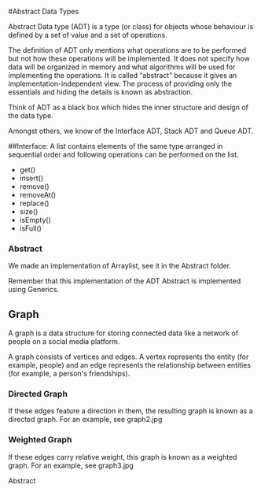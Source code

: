 #Abstract Data Types

Abstract Data type (ADT) is a type (or class) for objects whose behaviour is defined by a set of value and a set of operations.

The definition of ADT only mentions what operations are to be performed but not how these operations will be implemented. 
It does not specify how data will be organized in memory and what algorithms will be used for implementing the operations. 
It is called “abstract” because it gives an implementation-independent view. 
The process of providing only the essentials and hiding the details is known as abstraction.

Think of ADT as a black box which hides the inner structure and design of the data type.

Amongst others, we know of the Interface ADT, Stack ADT and Queue ADT.

##Interface:
A list contains elements of the same type arranged in sequential order and following operations can be performed on the list.

-   get()
-   insert()
-   remove()
-   removeAt()
-   replace()
-   size()
-   isEmpty()
-   isFull()

### Abstract

We made an implementation of Arraylist, see it in the Abstract folder.

Remember that this implementation of the ADT Abstract is implemented using Generics.


## Graph
A graph is a data structure for storing connected data like a network of people on a social media platform.

A graph consists of vertices and edges. A vertex represents the entity (for example, people) 
and an edge represents the relationship between entities (for example, a person's friendships).

### Directed Graph

If these edges feature a direction in them, the resulting graph is known as a directed graph.
For an example, see graph2.jpg

### Weighted Graph
If these edges carry relative weight, this graph is known as a weighted graph.
For an example, see graph3.jpg


Abstract
